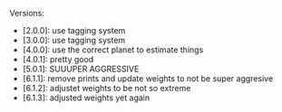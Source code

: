 Versions:
- [2.0.0]:	use tagging system
- [3.0.0]:	use tagging system
- [4.0.0]:	use the correct planet to estimate things
- [4.0.1]:	pretty good
- [5.0.1]:	SUUUPER AGGRESSIVE
- [6.1.1]:	remove prints and update weights to not be super aggresive
- [6.1.2]:	adjustet weights to be not so extreme
- [6.1.3]:	adjusted weights yet again
